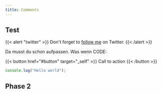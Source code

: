```yaml
---
title: Comments
---
```


## Test

{{< alert "twitter" >}}
Don't forget to [follow me](https://twitter.com/nunocoracao) on Twitter.
{{< /alert >}}

Da musst du schon aufpassen. Was wenn CODE:

{{< button href="#button" target="_self" >}}
Call to action
{{< /button >}}

```javascript
console.log("Hello world");
```

## Phase 2